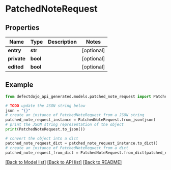 # PatchedNoteRequest


## Properties

Name | Type | Description | Notes
------------ | ------------- | ------------- | -------------
**entry** | **str** |  | [optional] 
**private** | **bool** |  | [optional] 
**edited** | **bool** |  | [optional] 

## Example

```python
from defectdojo_api_generated.models.patched_note_request import PatchedNoteRequest

# TODO update the JSON string below
json = "{}"
# create an instance of PatchedNoteRequest from a JSON string
patched_note_request_instance = PatchedNoteRequest.from_json(json)
# print the JSON string representation of the object
print(PatchedNoteRequest.to_json())

# convert the object into a dict
patched_note_request_dict = patched_note_request_instance.to_dict()
# create an instance of PatchedNoteRequest from a dict
patched_note_request_from_dict = PatchedNoteRequest.from_dict(patched_note_request_dict)
```
[[Back to Model list]](../README.md#documentation-for-models) [[Back to API list]](../README.md#documentation-for-api-endpoints) [[Back to README]](../README.md)


